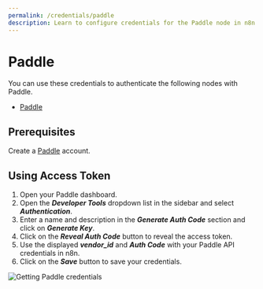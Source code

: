 ```yaml
---
permalink: /credentials/paddle
description: Learn to configure credentials for the Paddle node in n8n
---
```


# Paddle

You can use these credentials to authenticate the following nodes with Paddle.
- [Paddle](../../nodes-library/nodes/Paddle/README.md)

## Prerequisites

Create a [Paddle](https://paddle.com/) account.

## Using Access Token

1. Open your Paddle dashboard.
2. Open the ***Developer Tools*** dropdown list in the sidebar and select ***Authentication***.
3. Enter a name and description in the ***Generate Auth Code*** section and click on ***Generate Key***.
4. Click on the ***Reveal Auth Code*** button to reveal the access token.
5. Use the displayed ***vendor_id*** and ***Auth Code*** with your Paddle API credentials in n8n.
6. Click on the ***Save*** button to save your credentials.

![Getting Paddle credentials](REDACTED)
